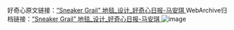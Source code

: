 好奇心原文链接：[“Sneaker Grail” 地毯_设计_好奇心日报-马安琪 ](https://www.qdaily.com/articles/9730.html)
WebArchive归档链接：[“Sneaker Grail” 地毯_设计_好奇心日报-马安琪 ](http://web.archive.org/web/20190623154846/https://www.qdaily.com/articles/9730.html)
![image](http://ww3.sinaimg.cn/large/007d5XDply1g3vgezwzynj30u02bmnhq)